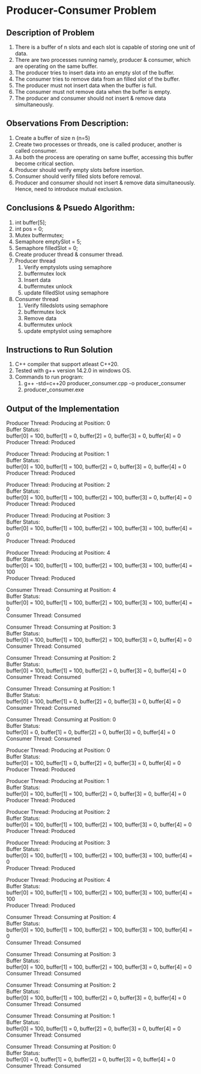 # Producer-Consumer Problem
## Description of Problem
1.  There is a buffer of n slots and each slot is capable of storing one unit of data.
2.  There are two processes running namely, producer & consumer, which are operating on the same buffer.
3.  The producer tries to insert data into an empty slot of the buffer.
4.  The consumer tries to remove data from an filled slot of the buffer.
5.  The producer must not insert data when the buffer is full.
6.  The consumer must not remove data when the buffer is empty.
7.  The producer and consumer should not insert & remove data simultaneously.

## Observations From Description:
1.  Create a buffer of size n (n=5)
2.  Create two processes or threads, one is called producer, another is called consumer.
3.  As both the process are operating on same buffer, accessing this buffer become critical section.
4.  Producer should verify empty slots before insertion.
5.  Consumer should verify filled slots before removal.
6.  Producer and consumer should not insert & remove data simultaneously. Hence, need to introduce mutual exclusion.

## Conclusions & Psuedo Algorithm:
1.  int buffer[5];
2.  int pos = 0;
3.  Mutex buffermutex;
4.  Semaphore emptySlot = 5;
5.  Semaphore filledSlot = 0;
6.  Create producer thread & consumer thread.
7.  Producer thread
    1.  Verify emptyslots using semaphore
    2.  buffermutex lock
    3.  Insert data
    4.  buffermutex unlock
    5.  update filledSlot using semaphore
8.  Consumer thread
    1.  Verify filledslots using semaphore
    2.  buffermutex lock
    3.  Remove data
    4.  buffermutex unlock
    5.  update emptyslot using semaphore

## Instructions to Run Solution
1.  C++ compiler that support atleast C++20.
2.  Tested with g++ version 14.2.0 in windows OS.
3.  Commands to run program:
    1.  g++ -std=c++20 producer_consumer.cpp -o  producer_consumer
    2.  producer_consumer.exe


## Output of the Implementation
Producer Thread: Producing at Position: 0 <br>
Buffer Status: <br>
buffer[0] = 100, buffer[1] = 0, buffer[2] = 0, buffer[3] = 0, buffer[4] = 0 <br>
Producer Thread: Produced <br>

Producer Thread: Producing at Position: 1 <br>
Buffer Status: <br>
buffer[0] = 100, buffer[1] = 100, buffer[2] = 0, buffer[3] = 0, buffer[4] = 0 <br>
Producer Thread: Produced <br>

Producer Thread: Producing at Position: 2 <br>
Buffer Status: <br>
buffer[0] = 100, buffer[1] = 100, buffer[2] = 100, buffer[3] = 0, buffer[4] = 0 <br>
Producer Thread: Produced <br>

Producer Thread: Producing at Position: 3 <br>
Buffer Status: <br>
buffer[0] = 100, buffer[1] = 100, buffer[2] = 100, buffer[3] = 100, buffer[4] = 0 <br>
Producer Thread: Produced <br>

Producer Thread: Producing at Position: 4 <br>
Buffer Status: <br>
buffer[0] = 100, buffer[1] = 100, buffer[2] = 100, buffer[3] = 100, buffer[4] = 100 <br>
Producer Thread: Produced <br>

Consumer Thread: Consuming at Position: 4 <br>
Buffer Status: <br>
buffer[0] = 100, buffer[1] = 100, buffer[2] = 100, buffer[3] = 100, buffer[4] = 0 <br>
Consumer Thread: Consumed <br>

Consumer Thread: Consuming at Position: 3 <br>
Buffer Status: <br>
buffer[0] = 100, buffer[1] = 100, buffer[2] = 100, buffer[3] = 0, buffer[4] = 0 <br>
Consumer Thread: Consumed <br>

Consumer Thread: Consuming at Position: 2 <br>
Buffer Status: <br>
buffer[0] = 100, buffer[1] = 100, buffer[2] = 0, buffer[3] = 0, buffer[4] = 0 <br>
Consumer Thread: Consumed <br>

Consumer Thread: Consuming at Position: 1 <br>
Buffer Status: <br>
buffer[0] = 100, buffer[1] = 0, buffer[2] = 0, buffer[3] = 0, buffer[4] = 0 <br>
Consumer Thread: Consumed <br>

Consumer Thread: Consuming at Position: 0 <br>
Buffer Status: <br>
buffer[0] = 0, buffer[1] = 0, buffer[2] = 0, buffer[3] = 0, buffer[4] = 0 <br>
Consumer Thread: Consumed <br>

Producer Thread: Producing at Position: 0 <br>
Buffer Status: <br>
buffer[0] = 100, buffer[1] = 0, buffer[2] = 0, buffer[3] = 0, buffer[4] = 0 <br>
Producer Thread: Produced <br>

Producer Thread: Producing at Position: 1 <br>
Buffer Status: <br>
buffer[0] = 100, buffer[1] = 100, buffer[2] = 0, buffer[3] = 0, buffer[4] = 0 <br>
Producer Thread: Produced <br>

Producer Thread: Producing at Position: 2 <br>
Buffer Status: <br>
buffer[0] = 100, buffer[1] = 100, buffer[2] = 100, buffer[3] = 0, buffer[4] = 0 <br>
Producer Thread: Produced <br>

Producer Thread: Producing at Position: 3 <br>
Buffer Status: <br>
buffer[0] = 100, buffer[1] = 100, buffer[2] = 100, buffer[3] = 100, buffer[4] = 0 <br>
Producer Thread: Produced <br>

Producer Thread: Producing at Position: 4 <br>
Buffer Status: <br>
buffer[0] = 100, buffer[1] = 100, buffer[2] = 100, buffer[3] = 100, buffer[4] = 100 <br>
Producer Thread: Produced <br>

Consumer Thread: Consuming at Position: 4 <br>
Buffer Status: <br>
buffer[0] = 100, buffer[1] = 100, buffer[2] = 100, buffer[3] = 100, buffer[4] = 0 <br>
Consumer Thread: Consumed <br>

Consumer Thread: Consuming at Position: 3 <br>
Buffer Status: <br>
buffer[0] = 100, buffer[1] = 100, buffer[2] = 100, buffer[3] = 0, buffer[4] = 0 <br>
Consumer Thread: Consumed <br>

Consumer Thread: Consuming at Position: 2 <br>
Buffer Status: <br>
buffer[0] = 100, buffer[1] = 100, buffer[2] = 0, buffer[3] = 0, buffer[4] = 0 <br>
Consumer Thread: Consumed <br>

Consumer Thread: Consuming at Position: 1 <br>
Buffer Status: <br>
buffer[0] = 100, buffer[1] = 0, buffer[2] = 0, buffer[3] = 0, buffer[4] = 0 <br>
Consumer Thread: Consumed <br>

Consumer Thread: Consuming at Position: 0 <br>
Buffer Status: <br>
buffer[0] = 0, buffer[1] = 0, buffer[2] = 0, buffer[3] = 0, buffer[4] = 0 <br>
Consumer Thread: Consumed
